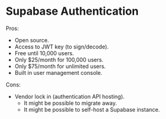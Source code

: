 # Supabase Authentication

Pros:
 - Open source.
 - Access to JWT key (to sign/decode).
 - Free until 10,000 users.
 - Only $25/month for 100,000 users.
 - Only $75/month for unlimited users.
 - Built in user management console.

Cons:
 - Vendor lock in (authentication API hosting).
   - It might be possible to migrate away.
   - It might be possible to self-host a Supabase instance.
